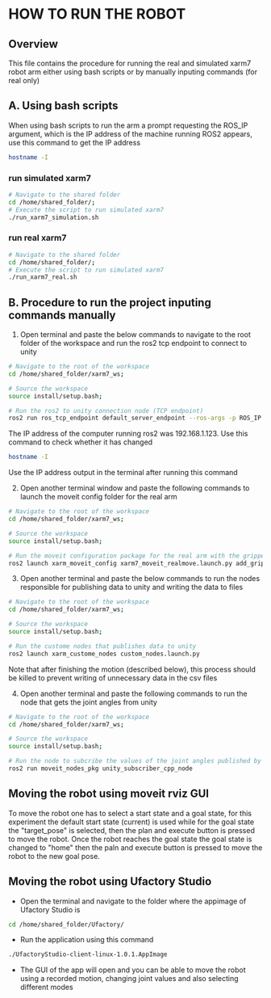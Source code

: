 # HOW TO RUN THE ROBOT


## Overview

This file contains the procedure for running the real and simulated xarm7 robot arm either using bash scripts or by manually inputing commands (for real only)

## A. Using bash scripts
When using bash scripts to run the arm a prompt requesting the ROS_IP argument, which is the IP address of the machine running ROS2 appears, use this command to get the IP address
```bash 
hostname -I
```
### run simulated xarm7
```bash
# Navigate to the shared folder
cd /home/shared_folder/;
# Execute the script to run simulated xarm7
./run_xarm7_simulation.sh 
```

### run real xarm7
```bash
# Navigate to the shared folder
cd /home/shared_folder/;
# Execute the script to run simulated xarm7
./run_xarm7_real.sh 
```


## B. Procedure to run the project inputing commands manually
1. Open terminal and paste the below commands to navigate to the root folder of the workspace and run the ros2 tcp endpoint to connect to unity
```bash
# Navigate to the root of the workspace 
cd /home/shared_folder/xarm7_ws;

# Source the workspace
source install/setup.bash;

# Run the ros2 to unity connection node (TCP endpoint)
ros2 run ros_tcp_endpoint default_server_endpoint --ros-args -p ROS_IP:=192.168.1.123
```

The IP address of the computer running ros2 was 192.168.1.123. Use this command to check whether it has changed
```bash 
hostname -I
```
Use the IP address output in the terminal after running this command

2. Open another terminal window and paste the following commands to launch the moveit config folder for the real arm
```bash
# Navigate to the root of the workspace 
cd /home/shared_folder/xarm7_ws;

# Source the workspace
source install/setup.bash;

# Run the moveit configuration package for the real arm with the gripper attached
ros2 launch xarm_moveit_config xarm7_moveit_realmove.launch.py add_gripper:=true robot_ip:=192.168.1.225
```

3. Open another terminal and paste the below commands to run the nodes responsible for publishing data to unity and writing the data to files
```bash
# Navigate to the root of the workspace 
cd /home/shared_folder/xarm7_ws;

# Source the workspace
source install/setup.bash;

# Run the custome nodes that publishes data to unity
ros2 launch xarm_custome_nodes custom_nodes.launch.py
```
Note that after finishing the motion (described below), this process should be killed to prevent writing of unnecessary data in the csv files

4. Open another terminal and paste the following commands to run the node that gets the joint angles from unity
```bash
# Navigate to the root of the workspace 
cd /home/shared_folder/xarm7_ws;

# Source the workspace
source install/setup.bash;

# Run the node to subcribe the values of the joint angles published by unity
ros2 run moveit_nodes_pkg unity_subscriber_cpp_node
```

## Moving the robot using moveit rviz GUI
To move the robot one has to select a start state and a goal state, for this experiment the default start state (current)
is used while for the goal state the "target_pose" is selected, then the plan and execute button is pressed to move the robot.
Once the robot reaches the goal state the goal state is changed to "home" then the paln and execute button is pressed to move the robot to the new goal pose.


## Moving the robot using Ufactory Studio
- Open the terminal and navigate to the folder where the appimage of Ufactory Studio is
```bash
cd /home/shared_folder/Ufactory/
```
- Run the application using this command
```bash
./UfactoryStudio-client-linux-1.0.1.AppImage
```
- The GUI of the app will open and you can be able to move the robot using a recorded motion, changing joint values and also selecting different modes 